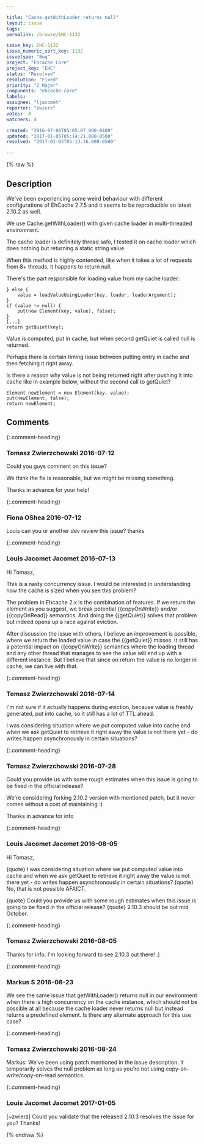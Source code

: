 ```yaml
---

title: "Cache.getWithLoader returns null"
layout: issue
tags: 
permalink: /browse/EHC-1132

issue_key: EHC-1132
issue_numeric_sort_key: 1132
issuetype: "Bug"
project: "Ehcache Core"
project_key: "EHC"
status: "Resolved"
resolution: "Fixed"
priority: "2 Major"
components: "ehcache-core"
labels: 
assignee: "ljacomet"
reporter: "zwierz"
votes:  0
watchers: 4

created: "2016-07-08T05:05:07.000-0400"
updated: "2017-01-05T05:14:21.000-0500"
resolved: "2017-01-05T05:13:36.000-0500"

---
```




{% raw %}



## Description

<div markdown="1" class="description">

We've been experiencing some weird behaviour with different configurations of EhCache 2.7.5 and it seems to be reproducible on latest 2.10.2 as well.

We use Cache.getWithLoader() with given cache loader in multi-threaded environment.

The cache loader is definitely thread safe, I tested it on cache loader which does nothing but returning a static string value.

When this method is highly contended, like when it takes a lot of requests from 8+ threads, it happens to return null.

There's the part responsible for loading value from my cache loader:


```
} else {
    value = loadValueUsingLoader(key, loader, loaderArgument);
}
if (value != null) {
    put(new Element(key, value), false);
}
[...]
return getQuiet(key);
```


Value is computed, put in cache, but when second getQuiet is called null is returned.

Perhaps there is certain timing issue between putting entry in cache and then fetching it right away.

Is there a reason why value is not being returned right after pushing it into cache like in example below, without the second call to getQuiet?


```
Element newElement = new Element(key, value);
put(newElement, false);
return newElement;
```



</div>

## Comments


{:.comment-heading}
### **Tomasz Zwierzchowski** <span class="date">2016-07-12</span>

<div markdown="1" class="comment">

Could you guys comment on this issue?

We think the fix is reasonable, but we might be missing something.

Thanks in advance for your help!

</div>


{:.comment-heading}
### **Fiona OShea** <span class="date">2016-07-12</span>

<div markdown="1" class="comment">

Louis can you or another dev review this issue?
thanks

</div>


{:.comment-heading}
### **Louis Jacomet Jacomet** <span class="date">2016-07-13</span>

<div markdown="1" class="comment">

Hi Tomasz,

This is a nasty concurrency issue. I would be interested in understanding how the cache is sized when you see this problem?

The problem in Ehcache 2.x is the combination of features. If we return the element as you suggest, we break potential \{\{copyOnWrite\}\} and/or \{\{copyOnRead\}\} semantics. And doing the \{\{getQuiet\}\} solves that problem but indeed opens up a race against eviction.

After discussion the issue with others, I believe an improvement is possible, where we return the loaded value in case the \{\{getQuiet\}\} misses. It still has a potential impact on \{\{copyOnWrite\}\} semantics where the loading thread and any other thread that manages to see the value will end up with a different instance. But I believe that since on return the value is no longer in cache, we can live with that.

</div>


{:.comment-heading}
### **Tomasz Zwierzchowski** <span class="date">2016-07-14</span>

<div markdown="1" class="comment">

I'm not sure if it actually happens during eviction, because value is freshly generated, put into cache, so it still has a lot of TTL ahead.

I was considering situation where we put computed value into cache and when we ask getQuiet to retrieve it right away the value is not there yet - do writes happen asynchronously in certain situations?

</div>


{:.comment-heading}
### **Tomasz Zwierzchowski** <span class="date">2016-07-28</span>

<div markdown="1" class="comment">

Could you provide us with some rough estimates when this issue is going to be fixed in the official release?

We're considering forking 2.10.2 version with mentioned patch, but it never comes without a cost of maintaining :)

Thanks in advance for info

</div>


{:.comment-heading}
### **Louis Jacomet Jacomet** <span class="date">2016-08-05</span>

<div markdown="1" class="comment">

Hi Tomasz,

\{quote\}
I was considering situation where we put computed value into cache and when we ask getQuiet to retrieve it right away the value is not there yet - do writes happen asynchronously in certain situations?
\{quote\}
No, that is not possible AFAICT.

\{quote\}
Could you provide us with some rough estimates when this issue is going to be fixed in the official release?
\{quote\}
2.10.3 should be out mid October.


</div>


{:.comment-heading}
### **Tomasz Zwierzchowski** <span class="date">2016-08-05</span>

<div markdown="1" class="comment">

Thanks for info.
I'm looking forward to see 2.10.3 out there! :)

</div>


{:.comment-heading}
### **Markus S** <span class="date">2016-08-23</span>

<div markdown="1" class="comment">

We see the same issue that getWithLoader() returns null in our environment when there is high concurrency on the cache instance, which should not be possible at all because the cache loader never returns null  but instead returns a predefined element. Is there any alternate approach for this use case?

</div>


{:.comment-heading}
### **Tomasz Zwierzchowski** <span class="date">2016-08-24</span>

<div markdown="1" class="comment">

Markus: We've been using patch mentioned in the issue description. It temporarily solves the null problem as long as you're not using copy-on-write/copy-on-read semantics.

</div>


{:.comment-heading}
### **Louis Jacomet Jacomet** <span class="date">2017-01-05</span>

<div markdown="1" class="comment">

[~zwierz] Could you validate that the released 2.10.3 resolves the issue for you? Thanks!

</div>



{% endraw %}
